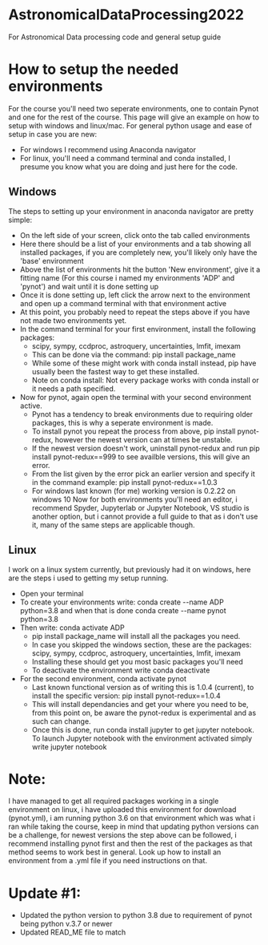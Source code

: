 # AstronomicalDataProcessing2022
For Astronomical Data processing code and general setup guide

# How to setup the needed environments
For the course you'll need two seperate environments, one to contain Pynot and one for the rest of the course. This page will give an example on how to setup with windows and linux/mac. For general python usage and ease of setup in case you are new: 

- For windows I recommend using Anaconda navigator
- For linux, you'll need a command terminal and conda installed, I presume you know what you are doing and just here for the code.

## Windows
The steps to setting up your environment in anaconda navigator are pretty simple:
- On the left side of your screen, click onto the tab called environments
- Here there should be a list of your environments and a tab showing all installed packages, if you are completely new, you'll likely only have the 'base' environment
- Above the list of environments hit the button 'New environment', give it a fitting name (For this course i named my environments 'ADP' and 'pynot') and wait until it is done setting up
- Once it is done setting up, left click the arrow next to the environment and open up a command terminal with that environment active
- At this point, you probably need to repeat the steps above if you have not made two environments yet.
- In the command terminal for your first environment, install the following packages:
    - scipy, sympy, ccdproc, astroquery, uncertainties, lmfit, imexam
    - This can be done via the command: pip install package_name
    - While some of these might work with conda install instead, pip have usually been the fastest way to get these installed.
    - Note on conda install: Not every package works with conda install or it needs a path specified.
- Now for pynot, again open the terminal with your second environment active.
    - Pynot has a tendency to break environments due to requiring older packages, this is why a seperate environment is made.
    - To install pynot you repeat the process from above, pip install pynot-redux, however the newest version can at times be unstable.
    - If the newest version doesn't work, uninstall pynot-redux and run pip install pynot-redux==999 to see availble versions, this will give an error.
    - From the list given by the error pick an earlier version and specify it in the command example: pip install pynot-redux==1.0.3
    - For windows last known (for me) working version is 0.2.22 on windows 10
Now for both environments you'll need an editor, i recommend Spyder, Jupyterlab or Jupyter Notebook, VS studio is another option, but i cannot provide a full guide to that as i don't use it, many of the same steps are applicable though.

## Linux
I work on a linux system currently, but previously had it on windows, here are the steps i used to getting my setup running.
- Open your terminal
- To create your environments write: conda create --name ADP python=3.8 and when that is done conda create --name pynot python=3.8
- Then write: conda activate ADP
  - pip install package_name will install all the packages you need.
  - In case you skipped the windows section, these are the packages: scipy, sympy, ccdproc, astroquery, uncertainties, lmfit, imexam
  - Installing these should get you most basic packages you'll need
  - To deactivate the environment write conda deactivate
- For the second environment, conda activate pynot
  - Last known functional version as of writing this is 1.0.4 (current), to install the specific version: pip install pynot-redux==1.0.4
  - This will install dependancies and get your where you need to be, from this point on, be aware the pynot-redux is experimental and as such can change.
  - Once this is done, run conda install jupyter to get jupyter notebook. To launch Jupyter notebook with the environment activated simply write jupyter notebook
# Note:
I have managed to get all required packages working in a single environment on linux, i have uploaded this environment for download (pynot.yml), i am running python 3.6 on that environment which was what i ran while taking the course, keep in mind that updating python versions can be a challenge, for newest versions the step above can be followed, i recommend installing pynot first and then the rest of the packages as that method seems to work best in general. Look up how to install an environment from a .yml file if you need instructions on that. 

# Update #1:
- Updated the python version to python 3.8 due to requirement of pynot being python v.3.7 or newer
- Updated READ_ME file to match
